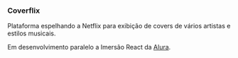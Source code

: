 
### Coverflix

Plataforma espelhando a Netflix para exibição de covers de vários artistas e estilos musicais. 

Em desenvolvimento paralelo a Imersão React da [Alura](https://www.alura.com.br/).

